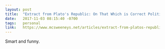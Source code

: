 ```yaml
---
layout: post
title:  "Extract from Plato's Republic: On That Which is Correct Politically"
date:   2017-11-03 08:15:40 -0700
tags:   personal
link:   https://www.mcsweeneys.net/articles/extract-from-platos-republic-on-that-which-is-correct-politically
---
```


Smart and funny.